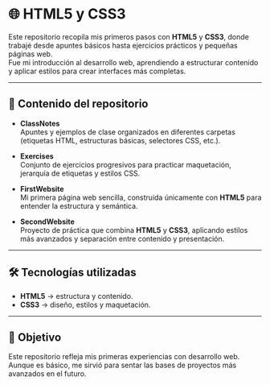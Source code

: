 # 🌐 HTML5 y CSS3  

Este repositorio recopila mis primeros pasos con **HTML5** y **CSS3**, donde trabajé desde apuntes básicos hasta ejercicios prácticos y pequeñas páginas web.  
Fue mi introducción al desarrollo web, aprendiendo a estructurar contenido y aplicar estilos para crear interfaces más completas.  

---

## 📂 Contenido del repositorio  

- **ClassNotes**  
  Apuntes y ejemplos de clase organizados en diferentes carpetas (etiquetas HTML, estructuras básicas, selectores CSS, etc.).  

- **Exercises**  
  Conjunto de ejercicios progresivos para practicar maquetación, jerarquía de etiquetas y estilos CSS.  

- **FirstWebsite**  
  Mi primera página web sencilla, construida únicamente con **HTML5** para entender la estructura y semántica.  

- **SecondWebsite**  
  Proyecto de práctica que combina **HTML5** y **CSS3**, aplicando estilos más avanzados y separación entre contenido y presentación.  

---

## 🛠️ Tecnologías utilizadas  

- **HTML5** → estructura y contenido.  
- **CSS3** → diseño, estilos y maquetación.  

---

## 🚀 Objetivo  

Este repositorio refleja mis primeras experiencias con desarrollo web. Aunque es básico, me sirvió para sentar las bases de proyectos más avanzados en el futuro.  
